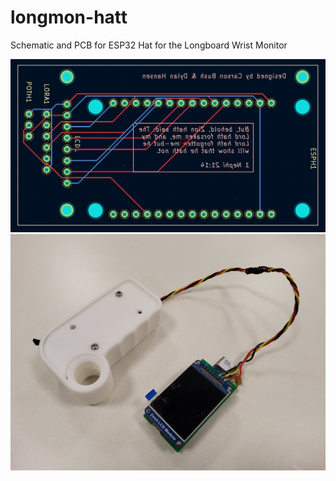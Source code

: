 # longmon-hatt
Schematic and PCB for ESP32 Hat for the Longboard Wrist Monitor

![pcb_editor_view_screenshot](./images/pcb_editor_scrnshot.png)
![hat_pcb_assembly with throttle](./images/hat_pcb_assembly_w_throttle.jpg)
